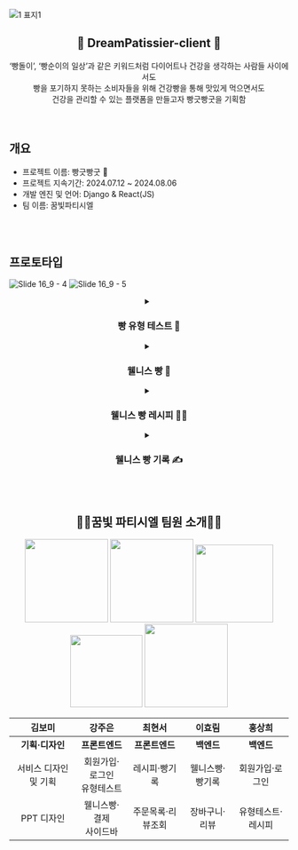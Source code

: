 ![1 표지1](https://github.com/user-attachments/assets/d543e658-7e3a-4955-a9ad-a2fb0ff4de24)

<div align="center">
<h2>🥖 DreamPatissier-client 🥖</h2>
‘빵돌이’, ‘빵순이의 일상’과 같은 키워드처럼 다이어트나 건강을 생각하는 사람들 사이에서도 <br/>
  빵을 포기하지 못하는 소비자들을 위해 건강빵을 통해 맛있게 먹으면서도 <br/>
  건강을 관리할 수 있는 플랫폼을 만들고자 빵긋빵굿을 기획함
</div>
<br />
<br />

## 개요

- 프로젝트 이름: 빵긋빵굿 🍞
- 프로젝트 지속기간: 2024.07.12 ~ 2024.08.06
- 개발 엔진 및 언어: Django & React(JS)
- 팀 이름: 꿈빛파티시엘

<br />
<br />

## 프로토타입

![Slide 16_9 - 4](https://github.com/user-attachments/assets/3592283d-cb0b-4154-9c01-3a1aef342375)
![Slide 16_9 - 5](https://github.com/user-attachments/assets/5b0a0cfb-7f19-4a24-a6b9-9745c7dee3da)

<div align="center">
  <details><summary><h3>빵 유형 테스트 🍪</h3>
</summary>

평소 어떻게 빵을 즐기시나요? 빵 유형테스트를 제공하여, 네 가지로 유형화된 맞춤 빵을 제시합니다.

</details>

  <details><summary><h3>웰니스 빵 🍞</h3>
</summary>

빵 상품을 키워드와 제목 검색 및 카테고리 필터링으로 편의성있게 볼 수 있도록 합니다.<br />
제품 상세페이지에서는 리뷰, 상세정보를 제공합니다.<br />
장바구니 버튼을 눌러보세요! 메뉴 배너에서 바로 담긴 제품의 수량을 확인할 수 있습니다.

</details>

<div align="center">
  <details><summary><h3>웰니스 빵 레시피 🧑‍🍳</h3>
</summary>

오늘은 내가 빵 요리사~ 나만의 빵 레시피를 등록하고 언제든지 수정할 수 있어요.<br />
다른 사용자의 빵 레시피를 검색하고, 마음에 드는 건 북마크해서 언제든지 확인하세요!

</details>

<div align="center">
  <details><summary><h3>웰니스 빵 기록 ✍️</h3>
</summary>
    
먹은 빵을 기록하세요. 일상에서 먹은 웰니스 빵을 기록하고, 귀여운 식빵 스탬프까지 획득할 수 있어요!
</details>

</div>
<br />
<br />

## 👩‍🍳꿈빛 파티시엘 팀원 소개👩‍🍳

<div align="center">
<img src="https://github.com/user-attachments/assets/33dea852-9316-4a6c-bb64-b7c2a9080a7e"  width="150" height="auto"/>
<img src="https://github.com/user-attachments/assets/e2263719-b839-438c-80c9-86c1a87af911"  width="150" height="auto"/>
<img src="https://github.com/user-attachments/assets/bb7433a4-d4b9-47b6-b28e-6a91a788e55c"  width="140" height="auto"/>
<img src="https://github.com/user-attachments/assets/163a836f-d0e0-426a-9a7a-c42bd18d43f4"  width="130" height="auto"/>
<img src="https://github.com/user-attachments/assets/35534fd9-f6da-4492-8393-4052caea29aa"  width="150" height="auto"/>
</div>

|        김보미         |             강주은             |      최현서       |     이효림      |      홍상희       |
| :-------------------: | :----------------------------: | :---------------: | :-------------: | :---------------: |
|    <b>기획·디자인     |         <b>프론트엔드          |   <b>프론트엔드   |    <b>백엔드    |     <b>백엔드     |
| 서비스 디자인 및 기획 | 회원가입·로그인<br/>유형테스트 |   레시피·빵기록   | 웰니스빵·빵기록 |  회원가입·로그인  |
|      PPT 디자인       |   웰니스빵·결제<br/>사이드바   | 주문목록·리뷰조회 |  장바구니·리뷰  | 유형테스트·레시피 |
